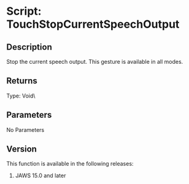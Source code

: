 # Script: TouchStopCurrentSpeechOutput

## Description

Stop the current speech output. This gesture is available in all modes.

## Returns

Type: Void\

## Parameters

No Parameters

## Version

This function is available in the following releases:

1.  JAWS 15.0 and later
